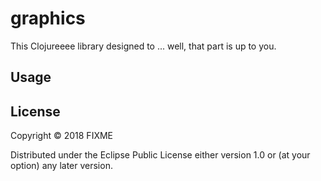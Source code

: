# graphics

This Clojureeee library designed to ... well, that part is up to you.

## Usage



## License

Copyright © 2018 FIXME

Distributed under the Eclipse Public License either version 1.0 or (at
your option) any later version.
